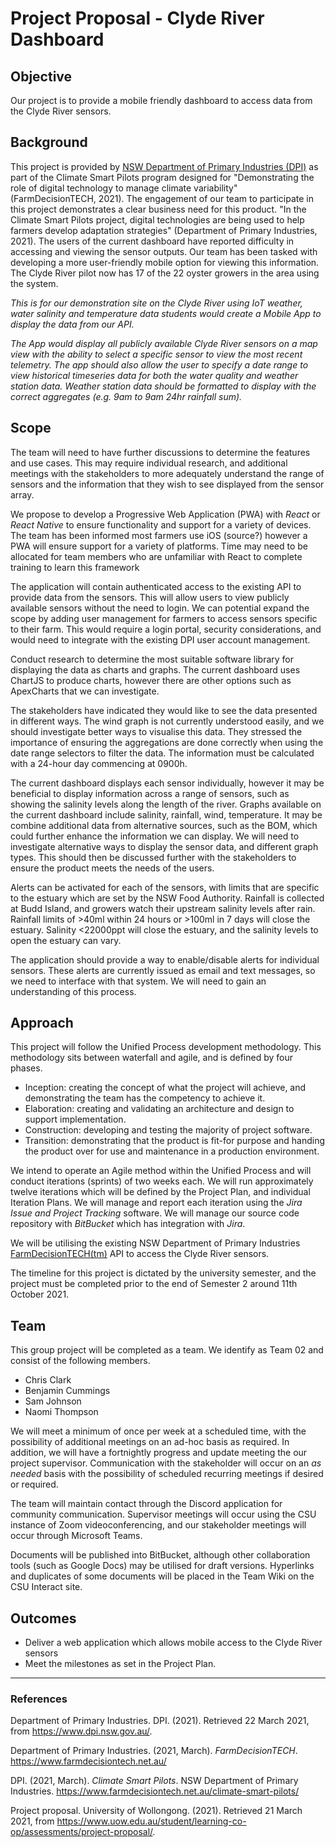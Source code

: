 # Project Proposal - Clyde River Dashboard

## Objective
Our project is to provide a mobile friendly dashboard to access data from the Clyde River sensors.

## Background
This project is provided by [NSW Department of Primary Industries (DPI)](https://www.dpi.nsw.gov.au/) as part of the Climate Smart Pilots program designed for "Demonstrating the role of digital technology to manage climate variability" (FarmDecisionTECH, 2021). The engagement of our team to participate in this project demonstrates a clear business need for this product.
"In the Climate Smart Pilots project, digital technologies are being used to help farmers develop adaptation strategies" (Department of Primary Industries, 2021). The users of the current dashboard have reported difficulty in accessing and viewing the sensor outputs. Our team has been tasked with developing a more user-friendly mobile option for viewing this information. The Clyde River pilot now has 17 of the 22 oyster growers in the area using the system.

*This is for our demonstration site on the Clyde River using IoT weather, water salinity and temperature data students would create a Mobile App to display the data from our API.* 

*The App would display all publicly available Clyde River sensors on a map view with the ability to select a specific sensor to view the most recent telemetry. The app should also allow the user to specify a date range to view historical timeseries data for both the water quality and weather station data. Weather station data should be formatted to display with the correct aggregates (e.g. 9am to 9am 24hr rainfall sum).*

## Scope
The team will need to have further discussions to determine the features and use cases. This may require individual research, and additional meetings with the stakeholders to more adequately understand the range of sensors and the information that they wish to see displayed from the sensor array.

We propose to develop a Progressive Web Application (PWA) with *React* or *React Native* to ensure functionality and support for a variety of devices. The team has been informed most farmers use iOS (source?) however a PWA will ensure support for a variety of platforms.
Time may need to be allocated for team members who are unfamiliar with React to complete training to learn this framework

The application will contain authenticated access to the existing API to provide data from the sensors. This will allow users to view publicly available sensors without the need to login.
We can potential expand the scope by adding user management for farmers to access sensors specific to their farm. This would require a login portal, security considerations, and would need to integrate with the existing DPI user account management.

Conduct research to determine the most suitable software library for displaying the data as charts and graphs. The current dashboard uses ChartJS to produce charts, however there are other options such as ApexCharts that we can investigate.

The stakeholders have indicated they would like to see the data presented in different ways. The wind graph is not currently understood easily, and we should investigate better ways to visualise this data.
They stressed the importance of ensuring the aggregations are done correctly when using the date range selectors to filter the data. The information must be calculated with a 24-hour day commencing at 0900h.

The current dashboard displays each sensor individually, however it may be beneficial to display information across a range of sensors, such as showing the salinity levels along the length of the river.
Graphs available on the current dashboard include salinity, rainfall, wind, temperature. It may be combine additional data from alternative sources, such as the BOM, which could further enhance the information we can display. We will need to investigate alternative ways to display the sensor data, and different graph types. This should then be discussed further with the stakeholders to ensure the product meets the needs of the users.

Alerts can be activated for each of the sensors, with limits that are specific to the estuary which are set by the NSW Food Authority. Rainfall is collected at Budd Island, and growers watch their upstream salinity levels after rain.  Rainfall limits of >40ml within 24 hours or >100ml in 7 days will close the estuary. Salinity <22000ppt will close the estuary, and the salinity levels to open the estuary can vary.

The application should provide a way to enable/disable alerts for individual sensors. These alerts are currently issued as email and text messages, so we need to interface with that system. We will need to gain an understanding of this process.

## Approach

This project will follow the Unified Process development methodology. This methodology sits between waterfall and agile, and is defined by four phases.

* Inception: creating the concept of what the project will achieve, and demonstrating the team has the competency to achieve it.
* Elaboration: creating and validating an architecture and design to support implementation.
* Construction: developing and testing the majority of project software.
* Transition: demonstrating that the product is fit-for purpose and handing the product over for use and maintenance in a production environment.

We intend to operate an Agile method within the Unified Process and will conduct iterations (sprints) of two weeks each. We will run approximately twelve iterations which will be defined by the Project Plan, and individual Iteration Plans. We will manage and report each iteration using the *Jira Issue and Project Tracking* software. We will manage our source code repository with *BitBucket* which has integration with *Jira*.

We will be utilising the existing NSW Department of Primary Industries [FarmDecisionTECH(tm)](https://www.farmdecisiontech.net.au/farmdecisiontech-api/) API to access the Clyde River sensors. 

The timeline for this project is dictated by the university semester, and the project must be completed prior to the end of Semester 2 around 11th October 2021. 

## Team
This group project will be completed as a team. We identify as Team 02 and consist of the following members.
* Chris Clark
* Benjamin Cummings
* Sam Johnson
* Naomi Thompson

We will meet a minimum of once per week at a scheduled time, with the possibility of additional meetings on an ad-hoc basis as required. In addition, we will have a fortnightly progress and update meeting the our project supervisor. Communication with the stakeholder will occur on an *as needed* basis with the possibility of scheduled recurring meetings if desired or required. 

The team will maintain contact through the Discord application for community communication. Supervisor meetings will occur using the CSU instance of Zoom videoconferencing, and our stakeholder meetings will occur through Microsoft Teams.

Documents will be published into BitBucket, although other collaboration tools (such as Google Docs) may be utilised for draft versions. Hyperlinks and duplicates of some documents will be placed in the Team Wiki on the CSU Interact site.

## Outcomes
* Deliver a web application which allows mobile access to the Clyde River sensors
* Meet the milestones as set in the Project Plan.


***
### References
Department of Primary Industries. DPI. (2021). Retrieved 22 March 2021, from https://www.dpi.nsw.gov.au/.

Department of Primary Industries. (2021, March). *FarmDecisionTECH*. https://www.farmdecisiontech.net.au/

DPI. (2021, March). *Climate Smart Pilots*. NSW Department of Primary Industries. https://www.farmdecisiontech.net.au/climate-smart-pilots/

Project proposal. University of Wollongong. (2021). Retrieved 21 March 2021, from https://www.uow.edu.au/student/learning-co-op/assessments/project-proposal/.